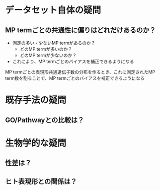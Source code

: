 # データセット自体の疑問

## MP termごとの共通性に偏りはどれだけあるのか？

- 測定の多い・少ないMP termがあるのか？
  - どのMP termが多いのか？
  - どのMP termが少ないのか？
- これにより、MP termごとのバイアスを補正できるようになる


MP termごとの表現形共通遺伝子数の分布を作るとき、これに測定されたMP term数を割ることで、MP termごとのバイアスを補正できるようになる

# 既存手法の疑問

## GO/Pathwayとの比較は？


# 生物学的な疑問

## 性差は？

## ヒト表現形との関係は？
